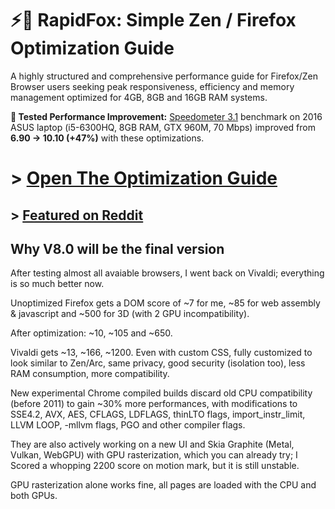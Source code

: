 # ⚡🦊 RapidFox: Simple Zen / Firefox Optimization Guide

A highly structured and comprehensive performance guide for Firefox/Zen Browser users seeking peak responsiveness, efficiency and memory management optimized for 4GB, 8GB and 16GB RAM systems.

**🧪 Tested Performance Improvement:** [Speedometer 3.1](https://browserbench.org/Speedometer3.0/) benchmark on 2016 ASUS laptop (i5-6300HQ, 8GB RAM, GTX 960M, 70 Mbps) improved from **6.90 → 10.10 (+47%)** with these optimizations.

# > [Open The Optimization Guide](https://github.com/Eratas/rapidfox/wiki/Guide)

## > [Featured on Reddit](https://www.reddit.com/r/zen_browser/comments/1l3y35d/zen_optimizations/)


## Why V8.0 will be the final version

After testing almost all avaiable browsers, I went back on Vivaldi; everything is so much better now.

Unoptimized Firefox gets a DOM score of ~7 for me, ~85 for web assembly & javascript and ~500 for 3D (with 2 GPU incompatibility).

After optimization: ~10, ~105 and ~650.

Vivaldi gets ~13, ~166, ~1200. Even with custom CSS, fully customized to look similar to Zen/Arc, same privacy, good security (isolation too), less RAM consumption, more compatibility.

New experimental Chrome compiled builds discard old CPU compatibility (before 2011) to gain ~30% more performances, with modifications to SSE4.2, AVX, AES, CFLAGS, LDFLAGS, thinLTO flags, import_instr_limit, LLVM LOOP, -mllvm flags, PGO and other compiler flags.

They are also actively working on a new UI and Skia Graphite (Metal, Vulkan, WebGPU) with GPU rasterization, which you can already try; I Scored a whopping 2200 score on motion mark, but it is still unstable.

GPU rasterization alone works fine, all pages are loaded with the CPU and both GPUs.
